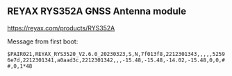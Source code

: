 ## REYAX RYS352A GNSS Antenna module

https://reyax.com/products/RYS352A

Message from first boot:

```$PAIR021,REYAX_RYS3520_V2.6.0_20230323,S,N,7f013f8,2212301343,,,,,52596e7d,2212301341,a0aad3c,2212301342,,,-15.48,-15.48,-14.02,-15.48,0,0,##,0,1*48```
